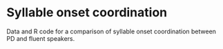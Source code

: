 # Syllable onset coordination
Data and R code for a comparison of syllable onset coordination between PD and fluent speakers.
